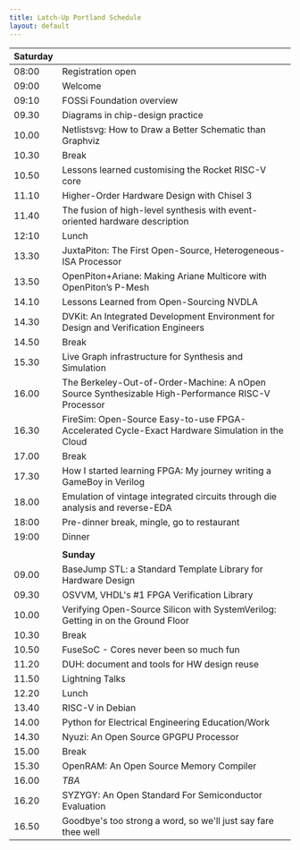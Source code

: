 ```yaml
---
title: Latch-Up Portland Schedule
layout: default
---
```


| **Saturday** | |
|----------------| -|
| 08:00 | Registration open  |
| 09:00 | Welcome |
| 09:10 | FOSSi Foundation overview |
| 09.30 | Diagrams in chip-design practice |
| 10.00 | Netlistsvg: How to Draw a Better Schematic than Graphviz |
| 10.30 | Break |
| 10.50 | Lessons learned customising the Rocket RISC-V core |
| 11.10 | Higher-Order Hardware Design with Chisel 3 |
| 11.40 | The fusion of high-level synthesis with event-oriented hardware description |
| 12:10 | Lunch | |
| 13.30 | JuxtaPiton: The First Open-Source, Heterogeneous-ISA Processor |
| 13.50 | OpenPiton+Ariane: Making Ariane Multicore with OpenPiton’s P-Mesh |
| 14.10 | Lessons Learned from Open-Sourcing NVDLA |
| 14.30 | DVKit: An Integrated Development Environment for Design and Verification Engineers |
| 14.50 | Break |
| 15.30 | Live Graph infrastructure for Synthesis and Simulation |
| 16.00 | The Berkeley-Out-of-Order-Machine: A nOpen Source Synthesizable High-Performance RISC-V Processor |
| 16.30 | FireSim: Open-Source Easy-to-use FPGA-Accelerated Cycle-Exact Hardware Simulation in the Cloud |
| 17.00 | Break |
| 17.30 | How I started learning FPGA: My journey writing a GameBoy in Verilog |
| 18.00 | Emulation of vintage integrated circuits through die analysis and reverse-EDA |
| 18:00 | Pre-dinner break, mingle, go to restaurant |
| 19:00 | Dinner |
|       | |
|  | **Sunday**
| 09.00 | BaseJump STL: a Standard Template Library for Hardware Design |
| 09.30 | OSVVM, VHDL's #1 FPGA Verification Library |
| 10.00 | Verifying Open-Source Silicon with SystemVerilog: Getting in on the Ground Floor  |
| 10.30 | Break |
| 10.50 | FuseSoC - Cores never been so much fun |
| 11.20 | DUH: document and tools for HW design reuse |
| 11.50 | Lightning Talks |
| 12.20 | Lunch |
| 13.40 | RISC-V in Debian |
| 14.00 | Python for Electrical Engineering Education/Work |
| 14.30 | Nyuzi: An Open Source GPGPU Processor |
| 15.00 | Break |
| 15.30 | OpenRAM: An Open Source Memory Compiler |
| 16.00 | *TBA* |
| 16.20 | SYZYGY: An Open Standard For Semiconductor Evaluation |
| 16.50 | Goodbye's too strong a word, so we'll just say fare thee well |

